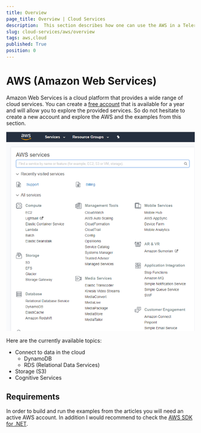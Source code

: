 ```yaml
---
title: Overview 
page_title: Overview | Cloud Services
description:  This section describes how one can use the AWS in a Telerik UI for WinForms application.
slug: cloud-services/aws/overview
tags: aws,cloud
published: True
position: 0
---
```


# AWS (Amazon Web Services)

Amazon Web Services is a cloud platform that provides a wide range of cloud services. You can create a [free account](https://aws.amazon.com/free/?sc_channel=em&sc_campaign=wlcm&sc_publisher=aws&sc_medium=em_wlcm_3d&sc_detail=wlcm_3d&sc_content=other&sc_country=global&sc_geo=global&sc_category=mult&ref_=pe_1679150_261537980) that is available for a year and will allow you to explore the provided services. So do not hesitate to create a new account and explore the AWS and the examples from this section. 

![aws-overview001](images/aws-overview001.png)

Here are the currently available topics:

* Connect to data in the cloud
    * DynamoDB
    * RDS (Relational Data Services)
* Storage (S3)
* Cognitive Services


## Requirements

In order to build and run the examples from the articles you will need an active AWS account. In addition I would recommend to check the [AWS SDK for .NET](https://aws.amazon.com/sdk-for-net/).

